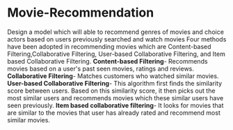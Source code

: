 # Movie-Recommendation
Design a model which will able to recommend genres of movies and choice actors based on users previously searched and watch movies
Four methods have been adopted in recommending movies which are Content-based Filtering,Collaborative Filtering, User-based Collaborative Filtering, and Item based Collaborative Filtering.
**Content-based Filtering**- Recommends movies based on a user's past seen movies, ratings and reviews.
**Collaborative Filtering**- Matches customers who watched similar movies.
**User-based Collaborative Filtering**- This algorithm first finds the similarity score between users. Based on this similarity score, it then picks out the most similar users and recommends movies which these similar users have seen previously.
**Item based collaborative filtering**- It looks for movies that are similar to the movies that user has already rated and recommend most similar movies.
